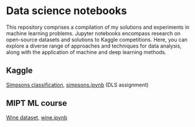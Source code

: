 # Data science notebooks
This repository comprises a compilation of my solutions and experiments in machine learning problems. Jupyter notebooks encompass research on open-source datasets and solutions to Kaggle competitions. Here, you can explore a diverse range of approaches and techniques for data analysis, along with the application of machine and deep learning methods.

## Kaggle
[Simpsons classification](https://www.kaggle.com/competitions/journey-springfield), [simpsons.ipynb](simpsons.ipynb) (DLS assignment)

## MIPT ML course
[Wine dataset](https://scikit-learn.org/stable/modules/generated/sklearn.datasets.load_wine.html), [wine.ipynb](wine.ipynb)